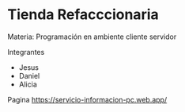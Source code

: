 # Tienda Refacccionaria
Materia: Programación en ambiente cliente servidor

Integrantes
- Jesus
- Daniel
- Alicia

Pagina
https://servicio-informacion-pc.web.app/
